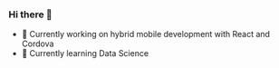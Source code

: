 ### Hi there 👋

- 🔭 Currently working on hybrid mobile development with React and Cordova
- 🌱 Currently learning Data Science

